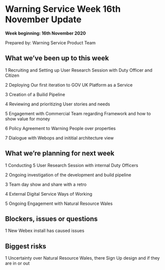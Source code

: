 # Warning Service Week 16th November Update
**Week beginning: 16th November 2020** 

Prepared by: Warning Service Product Team

## What we’ve been up to​ this week​

  1 Recruiting and Setting up User Research Session with Duty Officer and Citizen
  
  2 Deploying Our first iteration to GOV UK Platform as a Service
  
  3 Creation of a Builid Pipeline
  
  4 Reviewing and prioritizing User stories and needs
  
  5 Engagement with Commercial Team regarding Framework and how to show value for money
  
  6 Policy Agreement to Warning People over properties
  
  7 Dialogue with Webops and inititial architecture view

## What we’re planning for ​next week

  1 Conducting 5 User Research Session with internal Duty Officers
  
  2 Ongoing investigation of the development and build pipeline
  
  3 Team day show and share with a retro
  
  4 External Digital Service Ways of Working
  
  5 Ongoing Engagement with Natural Resource Wales

## Blockers, issues or questions

  1 New Webex install has caused issues

## Biggest risks

  1 Uncertainty over Natural Resource Wales, there Sign Up design and if they are in or out

